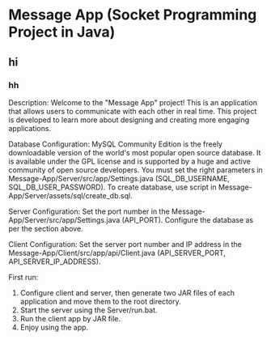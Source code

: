 # Message App (Socket Programming Project in Java)

## hi

### hh

Description:
Welcome to the "Message App" project! This is an application that allows users 
to communicate with each other in real time. This project is developed to learn 
more about designing and creating more engaging applications.

Database Configuration:
MySQL Community Edition is the freely downloadable version of the world's most 
popular open source database. It is available under the GPL license and is 
supported by a huge and active community of open source developers. You must 
set the right parameters in Message-App/Server/src/app/Settings.java 
(SQL_DB_USERNAME, SQL_DB_USER_PASSWORD). To create database, use script
in Message-App/Server/assets/sql/create_db.sql.

Server Configuration:
Set the port number in the Message-App/Server/src/app/Settings.java (API_PORT).
Configure the database as per the section above.

Client Configuration:
Set the server port number and IP address in the Message-App/Client/src/app/api/Client.java
(API_SERVER_PORT, API_SERVER_IP_ADDRESS).

First run:
1. Configure client and server, then generate two JAR files of each application and
move them to the root directory.
2. Start the server using the Server/run.bat.
3. Run the client app by JAR file.
4. Enjoy using the app. 

